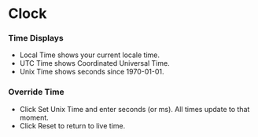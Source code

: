 # Clock

### Time Displays
- Local Time shows your current locale time.
- UTC Time shows Coordinated Universal Time.
- Unix Time shows seconds since 1970-01-01.

### Override Time
- Click Set Unix Time and enter seconds (or ms). All times update to that moment.
- Click Reset to return to live time.

